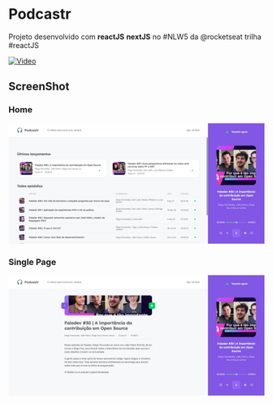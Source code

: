 # Podcastr
Projeto desenvolvido com **reactJS** **nextJS** no #NLW5 da @rocketseat trilha #reactJS

[![Video](https://img.youtube.com/vi/qLd2_PSOLfk/maxresdefault.jpg)](https://youtu.be/qLd2_PSOLfk)

## ScreenShot

### Home
![Home](./image/home.jpeg)
### Single Page
![Single page](./image/single-page.jpeg)